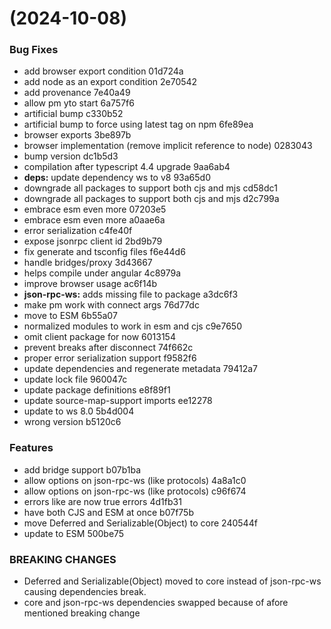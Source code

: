 #  (2024-10-08)


### Bug Fixes

* add browser export condition 01d724a
* add node as an export condition 2e70542
* add provenance 7e40a49
* allow pm yto start 6a757f6
* artificial bump c330b52
* artificial bump to force using latest tag on npm 6fe89ea
* browser exports 3be897b
* browser implementation (remove implicit reference to node) 0283043
* bump version dc1b5d3
* compilation after typescript 4.4 upgrade 9aa6ab4
* **deps:** update dependency ws to v8 93a65d0
* downgrade all packages to support both cjs and mjs cd58dc1
* downgrade all packages to support both cjs and mjs d2c799a
* embrace esm even more 07203e5
* embrace esm even more a0aae6a
* error serialization c4fe40f
* expose jsonrpc client id 2bd9b79
* fix generate and tsconfig files f6e44d6
* handle bridges/proxy 3d43667
* helps compile under angular 4c8979a
* improve browser usage ac6f14b
* **json-rpc-ws:** adds missing file to package a3dc6f3
* make pm work with connect args 76d77dc
* move to ESM 6b55a07
* normalized modules to work in esm and cjs c9e7650
* omit client package for now 6013154
* prevent breaks after disconnect 74f662c
* proper error serialization support f9582f6
* update dependencies and regenerate metadata 79412a7
* update lock file 960047c
* update package definitions e8f89f1
* update source-map-support imports ee12278
* update to ws 8.0 5b4d004
* wrong version b5120c6


### Features

* add bridge support b07b1ba
* allow options on json-rpc-ws (like protocols) 4a8a1c0
* allow options on json-rpc-ws (like protocols) c96f674
* errors like are now true errors 4d1fb31
* have both CJS and ESM at once b07f75b
* move Deferred and Serializable(Object) to core 240544f
* update to ESM 500be75


### BREAKING CHANGES

* Deferred and Serializable(Object) moved to core instead of json-rpc-ws causing dependencies break.
* core and json-rpc-ws dependencies swapped because of afore mentioned breaking change



